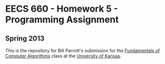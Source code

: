 # EECS 660 - Homework 5 - Programming Assignment
## Spring 2013

This is the repository for Bill Parrott's submission for the [Fundamentals of Computer Algorithms](http://people.eecs.ku.edu/~kinners/660_s13_index.html) class at the [University of Kansas](http://www.ku.edu/).
